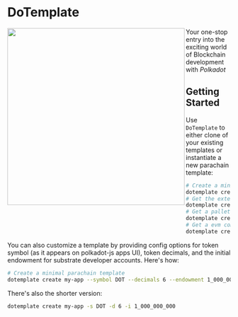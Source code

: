 # DoTemplate
<img src="https://private-user-images.githubusercontent.com/15669111/285133483-af63fbad-6eb3-434b-a1b6-78f15f0b4a2a.jpeg?jwt=eyJhbGciOiJIUzI1NiIsInR5cCI6IkpXVCJ9.eyJpc3MiOiJnaXRodWIuY29tIiwiYXVkIjoicmF3LmdpdGh1YnVzZXJjb250ZW50LmNvbSIsImtleSI6ImtleTEiLCJleHAiOjE3MDA3Mjc2NDAsIm5iZiI6MTcwMDcyNzM0MCwicGF0aCI6Ii8xNTY2OTExMS8yODUxMzM0ODMtYWY2M2ZiYWQtNmViMy00MzRiLWExYjYtNzhmMTVmMGI0YTJhLmpwZWc_WC1BbXotQWxnb3JpdGhtPUFXUzQtSE1BQy1TSEEyNTYmWC1BbXotQ3JlZGVudGlhbD1BS0lBSVdOSllBWDRDU1ZFSDUzQSUyRjIwMjMxMTIzJTJGdXMtZWFzdC0xJTJGczMlMkZhd3M0X3JlcXVlc3QmWC1BbXotRGF0ZT0yMDIzMTEyM1QwODE1NDBaJlgtQW16LUV4cGlyZXM9MzAwJlgtQW16LVNpZ25hdHVyZT0xMmZmMGU0ZmI4NDZjM2NkM2M5YmE3ZmRkZTlkZWUwYzhmMjc0ZDA1ZWM0NDUxOWM5NmE5MTg1ZDJhOTU4OGNkJlgtQW16LVNpZ25lZEhlYWRlcnM9aG9zdCZhY3Rvcl9pZD0wJmtleV9pZD0wJnJlcG9faWQ9MCJ9._lY6Hm8ZSFmk-SHbpT8ycw8SkRDjeu3g72f21z4DAuQ" height=400px width=400px  align="left"></img>

Your one-stop entry into the exciting world of Blockchain development with *Polkadot*

## Getting Started

Use `DoTemplate` to either clone of your existing templates or instantiate a new parachain template: 

```sh
# Create a minimal parachain template
dotemplate create my-app
# Get the extended-parachain-template
dotemplate create my-app ept
# Get a pallet-contracts enabled template
dotemplate create my-app cpt
# Get a evm compatible parachain template
dotemplate create my-app fpt
```

You can also customize a template by providing config options for token symbol (as it appears on polkadot-js apps UI), token decimals, and the initial endowment for substrate developer accounts. Here's how: 

```sh
# Create a minimal parachain template
dotemplate create my-app --symbol DOT --decimals 6 --endowment 1_000_000_000
```
There's also the shorter version: 
```sh
dotemplate create my-app -s DOT -d 6 -i 1_000_000_000
```
